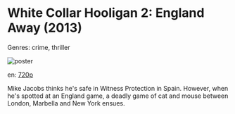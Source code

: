# White Collar Hooligan 2: England Away (2013)

Genres: crime, thriller

![poster](http://image.tmdb.org/t/p/w500/2QcR4Gz9bVUyItnBI17YCi8165a.jpg)

en:
  [720p](magnet:?xt=urn:btih:64da826c28f039c8032e8c0edc23de45d5d2e458&dn=White+Collar+Hooligan+2%3A+England+Away+%282013%29+720p+BrRip+x264+-+YIFY&tr=udp%3A%2F%2Ftracker.openbittorrent.com%3A80%2Fannounce&tr=udp%3A%2F%2Fglotorrents.pw%3A6969%2Fannounce&tr=udp%3A%2F%2Ftracker.openbittorrent.com%3A80%2Fannounce&tr=udp%3A%2F%2Ftracker.opentrackr.org%3A1337%2Fannounce&tr=udp%3A%2F%2Fzer0day.to%3A1337%2Fannounce&tr=udp%3A%2F%2Ftracker.coppersurfer.tk%3A6969%2Fannounce)
  


Mike Jacobs thinks he's safe in Witness Protection in Spain. However, when he's spotted at an England game, a deadly game of cat and mouse between London, Marbella and New York ensues.
